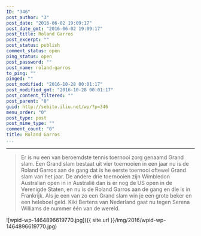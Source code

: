 ```yaml
---
ID: "346"
post_author: "3"
post_date: "2016-06-02 19:09:17"
post_date_gmt: "2016-06-02 19:09:17"
post_title: Roland Garros
post_excerpt: ""
post_status: publish
comment_status: open
ping_status: open
post_password: ""
post_name: roland-garros
to_ping: ""
pinged: ""
post_modified: "2016-10-28 00:01:17"
post_modified_gmt: "2016-10-28 00:01:17"
post_content_filtered: ""
post_parent: "0"
guid: http://sebito.iliu.net/wp/?p=346
menu_order: "0"
post_type: post
post_mime_type: ""
comment_count: "0"
title: Roland Garros
...
```

---

<blockquote>Er is nu een van beroemdste tennis toernooi zorg genaamd Grand slam. Een Grand slam bestaat uit vier toernooien in
een jaar nu is de Roland Garros aan de gang dat is he eerste toernooi oftewel Grand slam van het jaar. De andere drie toernooien
zijn Wimbledon Australian open in in Australi&euml; dan is er nog de US open in de Verenigde Staten, en nu is de Roland Garros aan de
gang en die is in Frankrijk. Als je een van zo een Grand slam win je een grote beker en een heleboel geld. Kiki Bertens
van Nederland gaat nu tegen Serena Williams de nummer &eacute;&eacute;n van de wereld.</blockquote>

![wpid-wp-1464896619770.jpg]({{ site.url }}/img/2016/wpid-wp-1464896619770.jpg)

